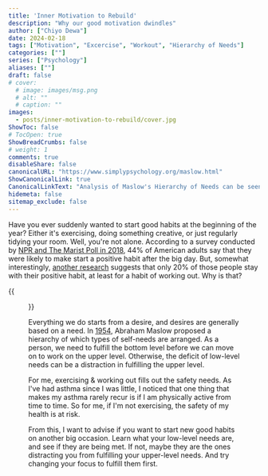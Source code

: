 ```yaml
---
title: 'Inner Motivation to Rebuild'
description: "Why our good motivation dwindles"
author: ["Chiyo Dewa"]
date: 2024-02-18
tags: ["Motivation", "Excercise", "Workout", "Hierarchy of Needs"]
categories: [""]
series: ["Psychology"]
aliases: [""]
draft: false
# cover:
  # image: images/msg.png
  # alt: ""
  # caption: ""
images:
  - posts/inner-motivation-to-rebuild/cover.jpg
ShowToc: false
# TocOpen: true
ShowBreadCrumbs: false
# weight: 1
comments: true
disableShare: false
canonicalURL: "https://www.simplypsychology.org/maslow.html"
ShowCanonicalLink: true
CanonicalLinkText: "Analysis of Maslow's Hierarchy of Needs can be seen at"
hidemeta: false
sitemap_exclude: false
---
```

Have you ever suddenly wanted to start good habits at the beginning of the year? Either it's exercising, doing something creative, or just regularly tidying your room. Well, you're not alone. According to a survey conducted by [NPR and The Marist Poll in 2018](http://maristpoll.marist.edu/wp-content/uploads/2018/12/NPR_PBS-NewsHour_Marist-Poll_USA-NOS-and-Tables_New-Years-Resolutions_1812061019-1.pdf#page=3 "Survey of New Years Resolution"), 44% of American adults say that they were likely to make start a positive habit after the big day. But, somewhat interestingly, [another research](https://noobgains.com/gym-membership-statistics/) suggests that only 20% of those people stay with their positive habit, at least for a habit of working out. Why is that?

{{<figure width=336 height=250 alt="Maslow's Hierarchy of Needs" class="floatright" src="https://chiyodewa74.github.io/posts/inner-motivation-to-rebuild/hierarchy-of-needs.jpg">}}

Everything we do starts from a desire, and desires are generally based on a need. In [1954](https://www.simplypsychology.org/maslow.html "Hierarchy of Needs Analysis"), Abraham Maslow proposed a hierarchy of which types of self-needs are arranged. As a person, we need to fulfill the bottom level before we can move on to work on the upper level. Otherwise, the deficit of low-level needs can be a distraction in fulfilling the upper level.

For me, exercising & working out fills out the safety needs. As I've had asthma since I was little, I noticed that one thing that makes my asthma rarely recur is if I am physically active from time to time. So for me, if I'm not exercising, the safety of my health is at risk.

From this, I want to advise if you want to start new good habits on another big occasion. Learn what your low-level needs are, and see if they are being met. If not, maybe they are the ones distracting you from fulfilling your upper-level needs. And try changing your focus to fulfill them first.